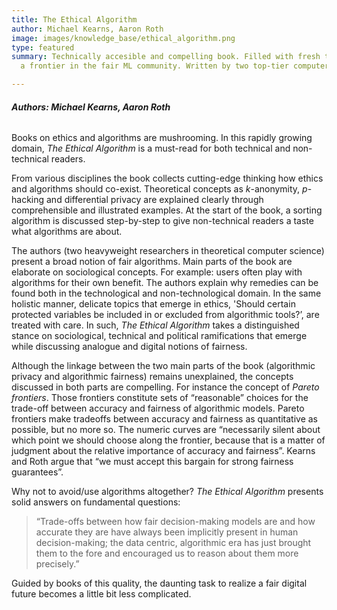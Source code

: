 ```yaml
---
title: The Ethical Algorithm
author: Michael Kearns, Aaron Roth
image: images/knowledge_base/ethical_algorithm.png
type: featured
summary: Technically accesible and compelling book. Filled with fresh thoughts from
  a frontier in the fair ML community. Written by two top-tier computer scientists.

---
```

###### **Authors: Michael Kearns, Aaron Roth**

Books on ethics and algorithms are mushrooming. In this rapidly growing domain, _The Ethical Algorithm_ is a must-read for both technical and non-technical readers.

From various disciplines the book collects cutting-edge thinking how ethics and algorithms should co-exist. Theoretical concepts as _k_-anonymity, _p_-hacking and differential privacy are explained clearly through comprehensible and illustrated examples. At the start of the book, a sorting algorithm is discussed step-by-step to give non-technical readers a taste what algorithms are about.

The authors (two heavyweight researchers in theoretical computer science) present a broad notion of fair algorithms. Main parts of the book are elaborate on sociological concepts. For example: users often play with algorithms for their own benefit. The authors explain why remedies can be found both in the technological and non-technological domain. In the same holistic manner, delicate topics that emerge in ethics,  'Should certain protected variables  be included in or excluded from algorithmic tools?’, are treated with care. In such, _The Ethical Algorithm_ takes a distinguished stance on sociological, technical and political ramifications that emerge while discussing analogue and digital notions of fairness.

Although the linkage between the two main parts of the book (algorithmic privacy and algorithmic fairness) remains unexplained, the concepts discussed in both parts are compelling. For instance the concept of _Pareto frontiers_. Those frontiers constitute sets of “reasonable” choices for the trade-off between accuracy and fairness of algorithmic models. Pareto frontiers make tradeoffs between accuracy and fairness as quantitative as possible, but no more so. The numeric curves are “necessarily silent about which point we should choose along the frontier, because that is a matter of judgment about the relative importance of accuracy and fairness”. Kearns and Roth argue that “we must accept this bargain for strong fairness guarantees”.

Why not to avoid/use algorithms altogether? _The_ _Ethical Algorithm_ presents solid answers on fundamental questions:

> “Trade-offs between how fair decision-making models are and how accurate they are have always been implicitly present in human decision-making; the data centric, algorithmic era has just brought them to the fore and encouraged us to reason about them more precisely.”

Guided by books of this quality, the daunting task to realize a fair digital future becomes a little bit less complicated.